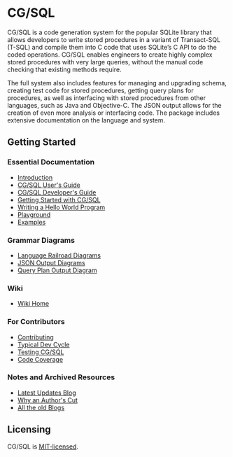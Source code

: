 # CG/SQL

CG/SQL is a code generation system for the popular SQLite library that allows developers to write stored procedures in a variant of Transact-SQL (T-SQL) and compile them into C code that uses SQLite’s C API to do the coded operations. CG/SQL enables engineers to create highly complex stored procedures with very large queries, without the manual code checking that existing methods require.

The full system also includes features for managing and upgrading schema, creating test code for stored procedures, getting query plans for procedures, as well as interfacing with stored procedures from other languages, such as Java and Objective-C. The JSON output allows for the creation of even more analysis or interfacing code. The package includes extensive documentation on the language and system.

## Getting Started

### Essential Documentation

- [Introduction](https://github.com/ricomariani/CG-SQL-author/blob/main/docs/introduction.md)
- [CG/SQL User's Guide](https://ricomariani.github.io/CG-SQL-author/user_guide.html#chapter-1-introduction)
- [CG/SQL Developer's Guide](https://ricomariani.github.io/CG-SQL-author/developer_guide.html)
- [Getting Started with CG/SQL](https://github.com/ricomariani/CG-SQL-author/blob/main/docs/getting-started.md)
- [Writing a Hello World Program](https://ricomariani.github.io/CG-SQL-author/user_guide.html#getting-started)
- [Playground](https://github.com/ricomariani/CG-SQL-author/blob/main/docs/playground.md)
- [Examples](https://github.com/ricomariani/CG-SQL-author/wiki/Examples)

### Grammar Diagrams
- [Language Railroad Diagrams](https://ricomariani.github.io/CG-SQL-author/cql_grammar.railroad.html)
- [JSON Output Diagrams](https://ricomariani.github.io/CG-SQL-author/json_grammar.railroad.html)
- [Query Plan Output Diagram](https://ricomariani.github.io/CG-SQL-author/query_plan_grammar.railroad.html)

### Wiki
- [Wiki Home](https://github.com/ricomariani/CG-SQL-author/wiki/Home)

### For Contributors
- [Contributing](https://github.com/ricomariani/CG-SQL-author/blob/main/CONTRIBUTING.md)
- [Typical Dev Cycle](https://github.com/ricomariani/CG-SQL-author/blob/main/docs/dev_notes.md)
- [Testing CG/SQL](https://github.com/ricomariani/CG-SQL-author/blob/main/docs/testing.md)
- [Code Coverage](https://github.com/ricomariani/CG-SQL-author/blob/main/docs/code-coverage.md)

### Notes and Archived Resources
- [Latest Updates Blog](https://github.com/ricomariani/CG-SQL-author/wiki/CG-SQL-Blog)
- [Why an Author's Cut](https://github.com/ricomariani/CG-SQL-author/wiki/CG-SQL-Author's-Cut)
- [All the old Blogs](https://github.com/ricomariani/CG-SQL-author/wiki/CG-SQL-Blog-Archive)

## Licensing

CG/SQL is [MIT-licensed](./LICENSE).

